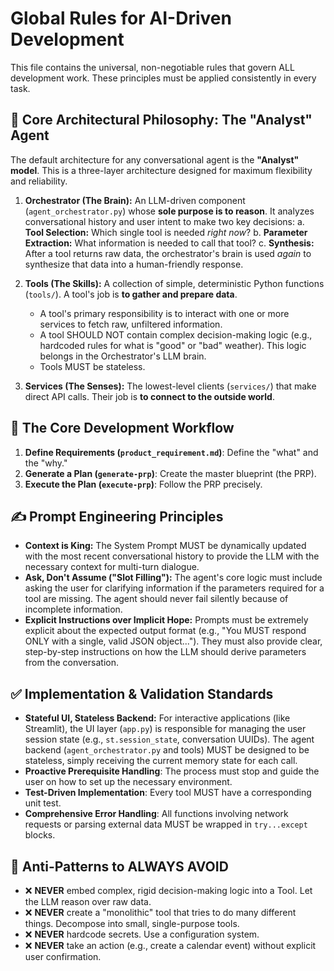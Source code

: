 # Global Rules for AI-Driven Development

This file contains the universal, non-negotiable rules that govern ALL development work. These principles must be applied consistently in every task.

## 🧠 Core Architectural Philosophy: The "Analyst" Agent

The default architecture for any conversational agent is the **"Analyst" model**. This is a three-layer architecture designed for maximum flexibility and reliability.

1.  **Orchestrator (The Brain):** An LLM-driven component (`agent_orchestrator.py`) whose **sole purpose is to reason**. It analyzes conversational history and user intent to make two key decisions:
    a. **Tool Selection:** Which single tool is needed *right now*?
    b. **Parameter Extraction:** What information is needed to call that tool?
    c. **Synthesis:** After a tool returns raw data, the orchestrator's brain is used *again* to synthesize that data into a human-friendly response.

2.  **Tools (The Skills):** A collection of simple, deterministic Python functions (`tools/`). A tool's job is **to gather and prepare data**.
    -   A tool's primary responsibility is to interact with one or more services to fetch raw, unfiltered information.
    -   A tool SHOULD NOT contain complex decision-making logic (e.g., hardcoded rules for what is "good" or "bad" weather). This logic belongs in the Orchestrator's LLM brain.
    -   Tools MUST be stateless.

3.  **Services (The Senses):** The lowest-level clients (`services/`) that make direct API calls. Their job is **to connect to the outside world**.

## 🔄 The Core Development Workflow

1.  **Define Requirements (`product_requirement.md`)**: Define the "what" and the "why."
2.  **Generate a Plan (`generate-prp`)**: Create the master blueprint (the PRP).
3.  **Execute the Plan (`execute-prp`)**: Follow the PRP precisely.

## ✍️ Prompt Engineering Principles

-   **Context is King:** The System Prompt MUST be dynamically updated with the most recent conversational history to provide the LLM with the necessary context for multi-turn dialogue.
-   **Ask, Don't Assume ("Slot Filling"):** The agent's core logic must include asking the user for clarifying information if the parameters required for a tool are missing. The agent should never fail silently because of incomplete information.
-   **Explicit Instructions over Implicit Hope:** Prompts must be extremely explicit about the expected output format (e.g., "You MUST respond ONLY with a single, valid JSON object..."). They must also provide clear, step-by-step instructions on how the LLM should derive parameters from the conversation.

## ✅ Implementation & Validation Standards

-   **Stateful UI, Stateless Backend:** For interactive applications (like Streamlit), the UI layer (`app.py`) is responsible for managing the user session state (e.g., `st.session_state`, conversation UUIDs). The agent backend (`agent_orchestrator.py` and tools) MUST be designed to be stateless, simply receiving the current memory state for each call.
-   **Proactive Prerequisite Handling**: The process must stop and guide the user on how to set up the necessary environment.
-   **Test-Driven Implementation**: Every tool MUST have a corresponding unit test.
-   **Comprehensive Error Handling**: All functions involving network requests or parsing external data MUST be wrapped in `try...except` blocks.

## 🚫 Anti-Patterns to ALWAYS AVOID

-   ❌ **NEVER** embed complex, rigid decision-making logic into a Tool. Let the LLM reason over raw data.
-   ❌ **NEVER** create a "monolithic" tool that tries to do many different things. Decompose into small, single-purpose tools.
-   ❌ **NEVER** hardcode secrets. Use a configuration system.
-   ❌ **NEVER** take an action (e.g., create a calendar event) without explicit user confirmation.
